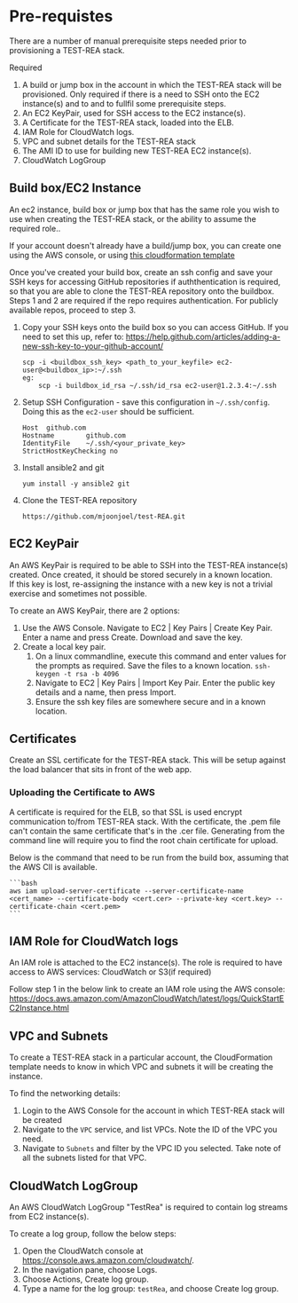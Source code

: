 # Pre-requistes

There are a number of manual prerequisite steps needed prior to provisioning a TEST-REA stack.

Required
1.  A build or jump box in the account in which the TEST-REA stack will be provisioned. Only required if there is a need to SSH onto the EC2 instance(s) and to and to fullfil some prerequisite steps.
2.  An EC2 KeyPair, used for SSH access to the EC2 instance(s).
3.  A Certificate for the TEST-REA stack, loaded into the ELB.
4.  IAM Role for CloudWatch logs.
5.  VPC and subnet details for the TEST-REA stack
6.  The AMI ID to use for building new TEST-REA EC2 instance(s).
7.  CloudWatch LogGroup


## Build box/EC2 Instance
An ec2 instance, build box or jump box that has the same role you wish to use when creating the TEST-REA stack, or the ability to assume the required role..

If your account doesn't already have a build/jump box, you can create one using the AWS console, or using [this cloudformation template](templates\template-buildbox.yaml)

Once you've created your build box, create an ssh config and save your SSH keys for accessing GitHub repositories if auththentication is required, so that you are able to clone the TEST-REA repository onto the buildbox.  Steps 1 and 2 are required if the repo requires authentication.  For publicly available repos, proceed to step 3.
1. Copy your SSH keys onto the build box so you can access GitHub. 
   If you need to set this up, refer to: https://help.github.com/articles/adding-a-new-ssh-key-to-your-github-account/
   ```
   scp -i <buildbox_ssh_key> <path_to_your_keyfile> ec2-user@<buildbox_ip>:~/.ssh
   eg:
       scp -i buildbox_id_rsa ~/.ssh/id_rsa ec2-user@1.2.3.4:~/.ssh
   ```
2. Setup SSH Configuration - save this configuration in `~/.ssh/config`.  Doing this as the `ec2-user` should be sufficient.
   ```
   Host  github.com
   Hostname        github.com
   IdentityFile    ~/.ssh/<your_private_key>
   StrictHostKeyChecking no
   ```
3. Install ansible2 and git
   ```
   yum install -y ansible2 git
   ```
4. Clone the TEST-REA repository
   ```
   https://github.com/mjoonjoel/test-REA.git
   ```


## EC2 KeyPair
An AWS KeyPair is required to be able to SSH into the TEST-REA instance(s) created.  Once created, it should be stored securely in a known location.  
If this key is lost, re-assigning the instance with a new key is not a trivial exercise and sometimes not possible.

To create an AWS KeyPair, there are 2 options:
1. Use the AWS Console.
   Navigate to EC2 | Key Pairs | Create Key Pair.  Enter a name and press Create.  Download and save the key.
2. Create a local key pair.
   1. On a linux commandline, execute this command and enter values for the prompts as required.  Save the files to a known location.  `ssh-keygen -t rsa -b 4096`
   2. Navigate to EC2 | Key Pairs | Import Key Pair.  Enter the public key details and a name, then press Import.
   3. Ensure the ssh key files are somewhere secure and in a known location.


## Certificates
Create an SSL certificate for the TEST-REA stack. This will be setup against the load balancer that sits in front of the web app.  

### Uploading the Certificate to AWS
A certificate is required for the ELB, so that SSL is used encrypt communication to/from TEST-REA stack.
With the certificate, the .pem file can't contain the same certificate that's in the .cer file.
Generating from the command line will require you to find the root chain certificate for upload.

Below is the command that need to be run from the build box, assuming that the AWS ClI is available.

    ```bash
    aws iam upload-server-certificate --server-certificate-name <cert_name> --certificate-body <cert.cer> --private-key <cert.key> --certificate-chain <cert.pem>
    ```


## IAM Role for CloudWatch logs
An IAM role is attached to the EC2 instance(s).  The role is required to have access to AWS services: CloudWatch or S3(if required)

Follow step 1 in the below link to create an IAM role using the AWS console:
https://docs.aws.amazon.com/AmazonCloudWatch/latest/logs/QuickStartEC2Instance.html


## VPC and Subnets
To create a TEST-REA stack in a particular account, the CloudFormation template needs to know in which VPC and subnets it will be creating the instance.

To find the networking details:
1. Login to the AWS Console for the account in which TEST-REA stack will be created
2. Navigate to the `VPC` service, and list VPCs.  Note the ID of the VPC you need.
3. Navigate to `Subnets` and filter by the VPC ID you selected.  Take note of all the subnets listed for that VPC.


## CloudWatch LogGroup
An AWS CloudWatch LogGroup "TestRea" is required to contain log streams from EC2 instance(s).

To create a log group, follow the below steps:
1. Open the CloudWatch console at https://console.aws.amazon.com/cloudwatch/.
2. In the navigation pane, choose Logs.
3. Choose Actions, Create log group.
4. Type a name for the log group: `testRea`, and choose Create log group.
